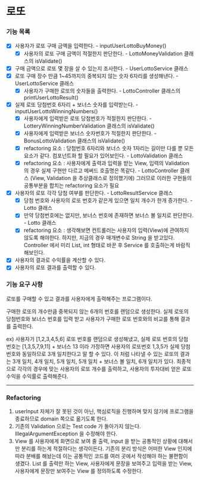 # 로또

### 기능 목록

- [X] 사용자가 로또 구매 금액을 입력한다. - inputUserLottoBuyMoney()
  - [X] 사용자의 로또 구매 금액이 적절한지 판단한다. - LottoMoneyValidation 클래스의 isValidate()
- [X] 구매 금액으로 로또 몇 장을 살 수 있는지 조사한다. - UserLottoService 클래스
- [X] 로또 구매 장수 만큼 1~45까지의 중복되지 않는 숫자 6자리를 생성해낸다. - UserLottoService 클래스
  - [X] 사용자가 구매한 로또의 숫자들을 출력한다. - LottoController 클래스의 printUserLottoResult()
- [X] 실제 로또 당첨번호 6자리 + 보너스 숫자를 입력받는다. - inputUserLottoWinningNumbers()
  - [X] 사용자에게 입력받은 로또 당첨번호가 적절한지 판단한다. - LotteryWinningNumberValidation 클래스의 isValidate()
  - [X] 사용자에게 입력받은 보너스 숫자번호가 적절한지 판단한다. - BonusLottoValidation 클래스의 isValidate()
  - [X] refactoring 요소 : 당첨번호 6자리와 보너스 숫자 1자리는 길이만 다를 뿐 모든 요소가 같다. 컴포넌트화 할 필요가 있어보인다. - LottoValidation 클래스
  - [X] refactoring 요소 : 사용자에게 출력과 입력을 받는 View, 입력의 Validation 의 경우 실제 구현만 다르고 메써드 호출명은 똑같다. - LottoController 클래스
    (View, Validation 을 추상클래스로 정의했기에) 그러므로 이러한 구현들의 공통부분을 합치는 refactoring 요소가 필요
- [X] 사용자의 로또 각각 당첨 여부를 판단한다. - LottoResultService 클래스
  - [X] 당첨 번호와 사용자의 로또 번호가 같은게 있으면 일치 개수가 한개 증가한다. - Lotto 클래스
  - [X] 만약 당첨번호에는 없지만, 보너스 번호에 존재하면 보너스 볼 일치로 판단한다. - Lotto 클래스
  - [X] refactoring 요소 : 생각해보면 컨트롤러는 사용자의 입력(View)에 관여하지 않도록 해야한다. 하지만, 지금의 경우 매개변수로 String 을 받고있다. Controller 에서 미리 List, int 형태로 바꾼 후 Service 를 호출하는게 바람직해보인다. 
- [X] 사용자의 결과로 수익률을 계산할 수 있다.
- [X] 사용자의 로또 결과를 출력할 수 있다.

### 기능 요구 사항

로또를 구매할 수 있고 결과를 사용자에게 출력해주는 프로그램이다.

구매한 로또의 개수만큼 중복되지 않는 6개의 번호를 랜덤으로 생성한다.
실제 로또의 당첨번호와 보너스 번호를 입력 받고 사용자가 구매한 로또 번호와의 비교를 통해 결과를 출력한다.

ex) 사용자가 [1,2,3,4,5,6] 로또 번호를 랜덤으로 생성해냈고, 실제 로또 번호의 당첨 번호는 [1,3,5,7,9,11] + 보너스 13 이라 가정하면
사용자의 로또번호 1,3,5가 실제 당첨 번호와 동일하므로 3개 일치한다고 말 할 수 있다.
이 처럼 나타낼 수 있는 로또의 결과는
3개 일치, 4개 일치, 5개 일치, 5개 일치 + 보너스 볼 일치, 6개 일치가 있다.
최종적으로 각각의 경우에 맞는 사용자의 로또 개수를 출력하고, 사용자의 투자대비 얻은 로또 수익을 수익률로 출력해준다.

---
### Refactoring

1. userInput 자체가 잘 못된 것이 아닌, 핵심로직을 진행하며 맞지 않기에 프로그램을 종료하므로 domain 쪽으로 옮기도록 한다.
2. 기존의 Validation 으로는 Test code 가 돌아가지 않는다. IllegalArgumentException 을 수정해야 한다.
3. View 를 사용자에게 화면으로 보여 줄 출력, input 을 받는 공통적인 상황에 대해서만 분리를 하는게 적절하다는 생각이든다.
기존의 분리 방식은 어떠한 View 인지에 따라 분배를 해놨는데 이는 공통적인 코드를 여러 곳에서 작성해야 하는 불편함이 생겼다.
List 를 출력만 하는 View, 사용자에게 문장을 보여주고 입력을 받는 View, 사용자에게 문장만 보여주는 View 를 정의하도록 수정한다.
